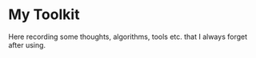 # My Toolkit

Here recording some thoughts, algorithms, tools etc. that I always forget after
using.
